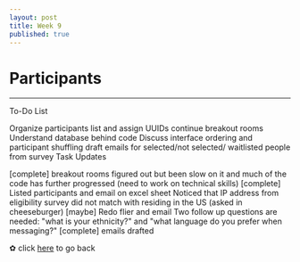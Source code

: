 ```yaml
---
layout: post
title: Week 9
published: true
---
```


# Participants 
***

To-Do List

Organize participants list and assign UUIDs
continue breakout rooms
Understand database behind code
Discuss interface ordering and participant shuffling
draft emails for selected/not selected/ waitlisted people from survey
Task Updates

[complete] breakout rooms figured out but been slow on it and much of the code has further progressed (need to work on technical skills)
[complete] Listed participants and email on excel sheet
Noticed that IP address from eligibility survey did not match with residing in the US (asked in cheeseburger)
[maybe] Redo flier and email
Two follow up questions are needed: "what is your ethnicity?" and "what language do you prefer when messaging?"
[complete] emails drafted

✿ click [here](https://momentine.github.io/) to go back
